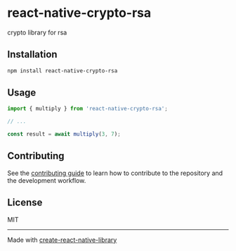 # react-native-crypto-rsa

crypto library for rsa

## Installation

```sh
npm install react-native-crypto-rsa
```

## Usage

```js
import { multiply } from 'react-native-crypto-rsa';

// ...

const result = await multiply(3, 7);
```

## Contributing

See the [contributing guide](CONTRIBUTING.md) to learn how to contribute to the repository and the development workflow.

## License

MIT

---

Made with [create-react-native-library](https://github.com/callstack/react-native-builder-bob)
